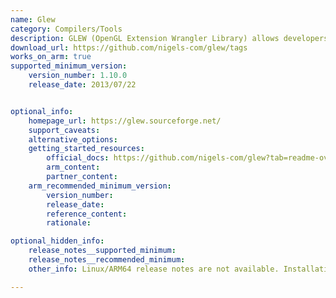 ```yaml
---
name: Glew
category: Compilers/Tools
description: GLEW (OpenGL Extension Wrangler Library) allows developers to use advanced OpenGL features by handling extensions. It makes it easier to access and manage additional graphics functions.
download_url: https://github.com/nigels-com/glew/tags
works_on_arm: true
supported_minimum_version:
    version_number: 1.10.0
    release_date: 2013/07/22


optional_info:
    homepage_url: https://glew.sourceforge.net/
    support_caveats:
    alternative_options:
    getting_started_resources:
        official_docs: https://github.com/nigels-com/glew?tab=readme-ov-file#downloads
        arm_content:
        partner_content:
    arm_recommended_minimum_version:
        version_number:
        release_date:
        reference_content:
        rationale:

optional_hidden_info:
    release_notes__supported_minimum:
    release_notes__recommended_minimum:
    other_info: Linux/ARM64 release notes are not available. Installation and testing is done via "apt-get install libglew-dev" using the [1.10.0](https://launchpad.net/ubuntu/+source/glew/1.10.0-3) binary on Ubuntu 14.04.

---
```

